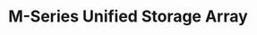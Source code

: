---
title: "M-Series Unified Storage Array"
linkTitle: "M-Series"
description: "Articles describing the [TrueNAS M-Series](https://www.truenas.com/m-series/) Unified Storage Array from iXsystems, with installation and upgrade procedures."
weight: 40
---